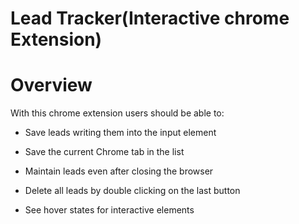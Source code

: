 # Lead Tracker(Interactive chrome Extension)
# Overview

With this chrome extension users should be able to:

- Save leads writing them into the input element  

- Save the current Chrome tab in the list  

- Maintain leads even after closing the browser  

- Delete all leads by double clicking on the last button  

- See hover states for interactive elements  
